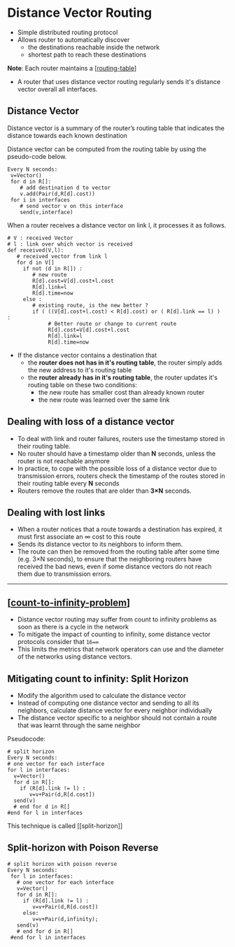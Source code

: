 # Distance Vector Routing

- Simple distributed routing protocol
- Allows router to automatically discover
  - the destinations reachable inside the network
  - shortest path to reach these destinations

**Note**: Each router maintains a [[routing-table]]

- A router that uses distance vector routing regularly sends it's distance vector overall all interfaces.

## Distance Vector

Distance vector is a summary of the router’s routing table that indicates the distance towards each known destination

Distance vector can be computed from the routing table by using the pseudo-code below.

```
Every N seconds:
 v=Vector()
 for d in R[]:
    # add destination d to vector
    v.add(Pair(d,R[d].cost))
 for i in interfaces
    # send vector v on this interface
    send(v,interface)
```

When a router receives a distance vector on link l, it processes it as follows.

```
# V : received Vector
# l : link over which vector is received
def received(V,l):
   # received vector from link l
   for d in V[]
     if not (d in R[]) :
        # new route
        R[d].cost=V[d].cost+l.cost
        R[d].link=l
        R[d].time=now
     else :
        # existing route, is the new better ?
        if ( ((V[d].cost+l.cost) < R[d].cost) or ( R[d].link == l) )  :
             # Better route or change to current route
             R[d].cost=V[d].cost+l.cost
             R[d].link=l
             R[d].time=now
```

- If the distance vector contains a destination that
  - the **router does not has in it's routing table**, the router simply adds the new address to it's routing table
  - the **router already has in it's routing table**, the router updates it's routing table on these two conditions:
    - the new route has smaller cost than already known router
    - the new route was learned over the same link

## Dealing with loss of a distance vector

- To deal with link and router failures, routers use the timestamp stored in their routing table.
- No router should have a timestamp older than **N** seconds, unless the router is not reachable anymore
- In practice, to cope with the possible loss of a distance vector due to transmission errors, routers check the timestamp of the routes stored in their routing table every **N** seconds
- Routers remove the routes that are older than **3×N** seconds.

## Dealing with lost links

- When a router notices that a route towards a destination has expired, it must first associate an ∞ cost to this route
- Sends its distance vector to its neighbors to inform them.
- The route can then be removed from the routing table after some time (e.g. 3×N seconds), to ensure that the neighboring routers have received the bad news, even if some distance vectors do not reach them due to transmission errors.

---

## [[count-to-infinity-problem]]

- Distance vector routing may suffer from count to infinity problems as soon as there is a cycle in the network
- To mitigate the impact of counting to infinity, some distance vector protocols consider that `16=∞`
- This limits the metrics that network operators can use and the diameter of the networks using distance vectors.

## Mitigating count to infinity: Split Horizon

- Modify the algorithm used to calculate the distance vector
- Instead of computing one distance vector and sending to all its neighbors, calculate distance vector for every neighbor individually
- The distance vector specific to a neighbor should not contain a route that was learnt through the same neighbor

Pseudocode:
```
# split horizon
Every N seconds:
# one vector for each interface
for l in interfaces:
  v=Vector()
  for d in R[]:
    if (R[d].link != l) :
       v=v+Pair(d,R[d.cost])
  send(v)
  # end for d in R[]
#end for l in interfaces
```

This technique is called [[split-horizon]]

## Split-horizon with Poison Reverse

```
# split horizon with poison reverse
Every N seconds:
 for l in interfaces:
   # one vector for each interface
   v=Vector()
   for d in R[]:
     if (R[d].link != l) :
        v=v+Pair(d,R[d.cost])
     else:
        v=v+Pair(d,infinity);
   send(v)
   # end for d in R[]
 #end for l in interfaces
```

[//begin]: # "Autogenerated link references for markdown compatibility"
[routing-table]: ../glossary/routing-table "Routing Table"
[count-to-infinity-problem]: ../glossary/count-to-infinity-problem "Count to Infinity Problem"
[//end]: # "Autogenerated link references"
